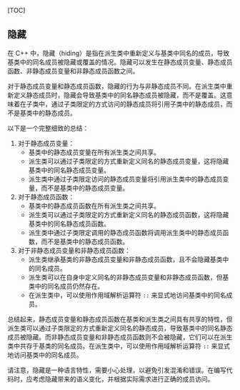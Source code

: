 [TOC]

## 隐藏

在 C++ 中，隐藏（hiding）是指在派生类中重新定义与基类中同名的成员，导致基类中的同名成员被隐藏或覆盖的情况。隐藏可以发生在静态成员变量、静态成员函数、非静态成员变量和非静态成员函数之间。

对于静态成员变量和静态成员函数，隐藏的行为与非静态成员不同。在派生类中重新定义静态成员时，隐藏会导致基类中的同名静态成员被隐藏，而不是覆盖。这意味着在子类中，通过子类限定的方式访问的静态成员将引用子类中的静态成员，而不是基类中的静态成员。

以下是一个完整细致的总结：

1. 对于静态成员变量：
   - 基类中的静态成员变量在所有派生类之间共享。
   - 派生类可以通过子类限定的方式重新定义同名的静态成员变量，这将隐藏基类中的同名静态成员变量。
   - 派生类中通过子类限定访问的静态成员变量将引用派生类中的静态成员变量，而不是基类中的静态成员变量。
2. 对于静态成员函数：
   - 基类中的静态成员函数在所有派生类之间共享。
   - 派生类可以通过子类限定的方式重新定义同名的静态成员函数，这将隐藏基类中的同名静态成员函数。
   - 派生类中通过子类限定调用的静态成员函数将调用派生类中的静态成员函数，而不是基类中的静态成员函数。
3. 对于非静态成员变量和非静态成员函数：
   - 派生类继承基类的非静态成员变量和非静态成员函数，且不会隐藏基类中的同名成员。
   - 派生类可以在自身中定义同名的非静态成员变量和非静态成员函数，但基类中的同名成员仍然存在。
   - 在派生类中，可以使用作用域解析运算符 `::` 来显式地访问基类中的同名成员。

总结起来，静态成员变量和静态成员函数在基类和派生类之间具有共享的特性，但派生类可以通过子类限定的方式重新定义同名的静态成员，导致基类中的同名静态成员被隐藏。而非静态成员变量和非静态成员函数则不会被隐藏，它们可以在派生类中共存于基类的同名成员。在派生类中，可以使用作用域解析运算符 `::` 来显式地访问基类中的同名成员。

请注意，隐藏是一种语言特性，需要小心处理，以避免引发混淆和错误。在编写代码时，应考虑隐藏带来的语义变化，并根据实际需求进行正确的成员访问。